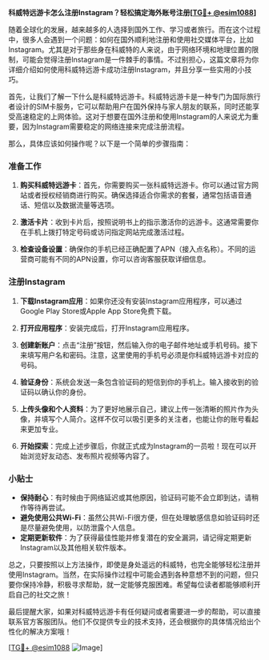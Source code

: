 **科威特远游卡怎么注册Instagram？轻松搞定海外账号注册[[TG💪+ @esim1088](https://t.me/s/esim1088)]**

随着全球化的发展，越来越多的人选择到国外工作、学习或者旅行。而在这个过程中，很多人会遇到一个问题：如何在国外顺利地注册和使用社交媒体平台，比如Instagram。尤其是对于那些身在科威特的人来说，由于网络环境和地理位置的限制，可能会觉得注册Instagram是一件棘手的事情。不过别担心，这篇文章将为你详细介绍如何使用科威特远游卡成功注册Instagram，并且分享一些实用的小技巧。

首先，让我们了解一下什么是科威特远游卡。科威特远游卡是一种专门为国际旅行者设计的SIM卡服务，它可以帮助用户在国外保持与家人朋友的联系，同时还能享受高速稳定的上网体验。这对于想要在国外注册和使用Instagram的人来说尤为重要，因为Instagram需要稳定的网络连接来完成注册流程。

那么，具体应该如何操作呢？以下是一个简单的步骤指南：

### 准备工作

1. **购买科威特远游卡**：首先，你需要购买一张科威特远游卡。你可以通过官方网站或者授权经销商进行购买。确保选择适合你需求的套餐，通常包括语音通话、短信以及数据流量等选项。

2. **激活卡片**：收到卡片后，按照说明书上的指示激活你的远游卡。这通常需要你在手机上拨打特定号码或访问指定网站完成激活过程。

3. **检查设备设置**：确保你的手机已经正确配置了APN（接入点名称）。不同的运营商可能有不同的APN设置，你可以咨询客服获取详细信息。

### 注册Instagram

1. **下载Instagram应用**：如果你还没有安装Instagram应用程序，可以通过Google Play Store或Apple App Store免费下载。

2. **打开应用程序**：安装完成后，打开Instagram应用程序。

3. **创建新账户**：点击“注册”按钮，然后输入你的电子邮件地址或手机号码。接下来填写用户名和密码。注意，这里使用的手机号必须是你科威特远游卡对应的号码。

4. **验证身份**：系统会发送一条包含验证码的短信到你的手机上。输入接收到的验证码以确认你的身份。

5. **上传头像和个人资料**：为了更好地展示自己，建议上传一张清晰的照片作为头像，并填写个人简介。这样不仅可以吸引更多的关注者，也能让你的账号看起来更加专业。

6. **开始探索**：完成上述步骤后，你就正式成为Instagram的一员啦！现在可以开始浏览好友动态、发布照片视频等内容了。

### 小贴士

- **保持耐心**：有时候由于网络延迟或其他原因，验证码可能不会立即到达，请稍作等待再尝试。
- **避免使用公共Wi-Fi**：虽然公共Wi-Fi很方便，但在处理敏感信息如验证码时还是尽量避免使用，以防泄露个人信息。
- **定期更新软件**：为了获得最佳性能并修复潜在的安全漏洞，请记得定期更新Instagram以及其他相关软件版本。

总之，只要按照以上方法操作，即使是身处遥远的科威特，也完全能够轻松注册并使用Instagram。当然，在实际操作过程中可能会遇到各种意想不到的问题，但只要你保持冷静，积极寻求帮助，就一定能够克服困难。希望每位读者都能够顺利开启自己的社交之旅！

最后提醒大家，如果对科威特远游卡有任何疑问或者需要进一步的帮助，可以直接联系官方客服团队。他们不仅提供专业的技术支持，还会根据你的具体情况给出个性化的解决方案哦！

[[TG💪+ @esim1088](https://t.me/s/esim1088) ![Image](https://i.postimg.cc/4NQfJmqS/Snipaste-2025-05-13-00-14-12.png)]